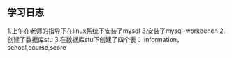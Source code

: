 ## 学习日志 

1.上午在老师的指导下在linux系统下安装了mysql
3.安装了mysql-workbench
2.创建了数据库stu
3.在数据库stu下创建了四个表： information， school,course,score
